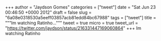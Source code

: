 
+++
author = "Jaydson Gomes"
categories = ["tweet"]
date = "Sat Jun 23 00:46:50 +0000 2012"
draft = false
slug = "6a08e0318530a5eeff03857acb81edd84bc67988"
tags = ["tweet"]
title = """Im watching Ratinho..."""
tweet = true
micro = true
tweet_url = "https://twitter.com/jaydson/status/216331447169060864"
+++
Im watching Ratinho
